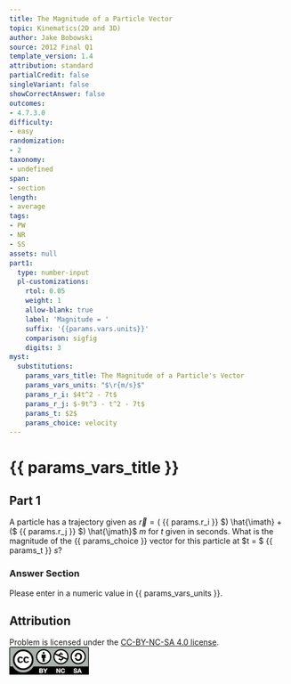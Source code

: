 ```yaml
---
title: The Magnitude of a Particle Vector
topic: Kinematics(2D and 3D)
author: Jake Bobowski
source: 2012 Final Q1
template_version: 1.4
attribution: standard
partialCredit: false
singleVariant: false
showCorrectAnswer: false
outcomes:
- 4.7.3.0
difficulty:
- easy
randomization:
- 2
taxonomy:
- undefined
span:
- section
length:
- average
tags:
- PW
- NR
- SS
assets: null
part1:
  type: number-input
  pl-customizations:
    rtol: 0.05
    weight: 1
    allow-blank: true
    label: 'Magnitude = '
    suffix: '{{params.vars.units}}'
    comparison: sigfig
    digits: 3
myst:
  substitutions:
    params_vars_title: The Magnitude of a Particle's Vector
    params_vars_units: "$\r{m/s}$"
    params_r_i: $4t^2 - 7t$
    params_r_j: $-9t^3 - t^2 - 7t$
    params_t: $2$
    params_choice: velocity
---
```

# {{ params_vars_title }}

## Part 1

A particle has a trajectory given as $\vec{r} = ($ {{ params.r_i }} $) \hat{\imath} + ($ {{ params.r_j }} $) \hat{\jmath}$ $m$ for $t$ given in seconds. What is the magnitude of the {{ params_choice }} vector for this particle at $t = $ {{ params_t }} $s$?

### Answer Section

Please enter in a numeric value in {{ params_vars_units }}.

## Attribution

Problem is licensed under the [CC-BY-NC-SA 4.0 license](https://creativecommons.org/licenses/by-nc-sa/4.0/).<br> ![The Creative Commons 4.0 license requiring attribution-BY, non-commercial-NC, and share-alike-SA license.](https://raw.githubusercontent.com/firasm/bits/master/by-nc-sa.png)